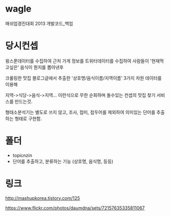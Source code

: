 # wagle

매쉬업경진대회 2013 개발코드_백업

# 당시컨셉

윙스푼데이터를 수집하여 근처 가게 정보를
트위터데이터를 수집하여 사람들이 '현재먹고싶은' 음식이 뭔지를 뽑아낸후

크롤링한 맛집 블로그글에서 추출한  '상호명/음식이름/지역이름' 3가지 차원 데이터를 이용해

지역->식당->음식->지역... 이런식으로 무한 순회하며 돌수있는 컨셉의 맛집 찾기 서비스를 만드는것.

형태소분석기는 별도로 쓰지 않고, 조사, 접미, 접두어를 제외하여 의미있는 단어를 추출하는 형태로 구현함.


# 폴더

 * topicnzin
  * 단어를 추출하고, 분류하는 기능 (상호명, 음식명, 등등)


# 링크

http://mashupkorea.tistory.com/125

https://www.flickr.com/photos/daumdna/sets/72157635335811067
